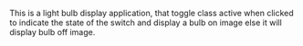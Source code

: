 This is a light bulb display application, that
toggle class active when clicked to indicate the state of the switch and display a bulb on image else it will display bulb off image.